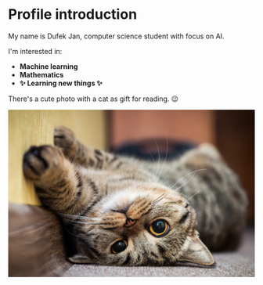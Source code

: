# Profile introduction

My name is Dufek Jan, computer science student with focus on AI.

I'm interested in:
- **Machine learning**
- **Mathematics**
- **:sparkles: Learning new things :sparkles:**

There's a cute photo with a cat as gift for reading. :wink:

![cat image](cat.jpg)